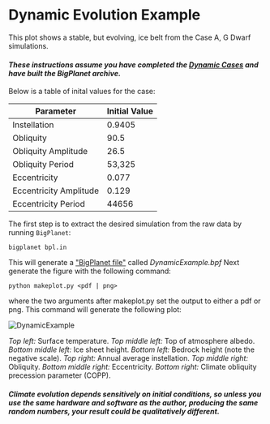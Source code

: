 # Dynamic Evolution Example


This plot shows a stable, but evolving, ice belt from the Case A, G Dwarf simulations. 

#### _These instructions assume you have completed the [Dynamic Cases](../DynamicCases) and have built the BigPlanet archive._

Below is a table of inital values for the case:

| Parameter              | Initial Value |
| ---------------------- | ------------- |
| Instellation           | 0.9405        |
| Obliquity              | 90.5          |
| Obliquity Amplitude    | 26.5          |
| Obliquity Period       | 53,325        |
| Eccentricity           | 0.077         |
| Eccentricity Amplitude | 0.129         |
| Eccentricity Period    | 44656         |

The first step is to extract the desired simulation from the raw data by running `BigPlanet`:

```
bigplanet bpl.in
```

This will generate a ["BigPlanet file"](https://virtualplanetarylaboratory.github.io/bigplanet/filetypes.html) called _DynamicExample.bpf_ Next generate the figure with the following command:

```
python makeplot.py <pdf | png>
```

where the two arguments after makeplot.py set the output to either a pdf or png. This command will generate the following plot:

![DynamicExample](DynamicExample.png)

_Top left:_ Surface temperature. _Top middle left:_ Top of atmosphere albedo. _Bottom middle left:_ Ice sheet height. _Bottom left:_ Bedrock height (note the negative scale). _Top right:_ Annual average instellation. _Top middle right:_ Obliquity. _Bottom middle right:_ Eccentricity. _Bottom right:_ Climate obliquity precession parameter (COPP).

#### _Climate evolution depends sensitively on initial conditions, so unless you use the same hardware and software as the author, producing the same random numbers, your result could be qualitatively different._
